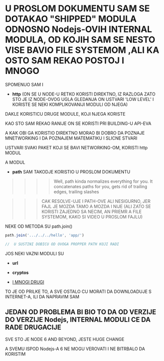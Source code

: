 # U PROSLOM DOKUMENTU SAM SE DOTAKAO "SHIPPED" MODULA ODNOSNO Nodejs-OVIH INTERNAL MODULA, OD KOJIH SAM SE NESTO VISE BAVIO FILE SYSTEMOM ,ALI KA OSTO SAM REKAO POSTOJ I MNOGO

SPOMENUO SAM I 

- **http** (ON SE U NODE-U RETKO KORISTI DIREKTNO, IZ RAZLOGA ZATO STO JE IZ NODE-OVOG UGLA GLEDANJA ON USTVARI 'LOW LEVEL' I KORISTE SE NEKI KOMPLIKOVANIJI MODULI OD NJEGA)

DAKLE KORISTICU DRUGE MODULE, KOJI NJEGA KORISTE

KAO STO SAM REKAO RANIJE ON SE KORISTI PRI BUILDING-U API-EVA

A KAK OBI GA KORISTIO DIREKTNO MORAO BI DOBRO DA POZNAJE MNETWORKING I DA POZNAJEM MATEMATIKU I SLICNE STVARI

USTVARI SVAKI PAKET KOJI SE BAVI NETWORKING-OM, KORISTI http MODUL

A MODUL

- **path** SAM TAKODJE KORISTIO U PROSLOM DOKUMENTU

>>>> Well, path kinda normalizes everything for you. It concatenates paths for you, gets rid of trailing edges, trailing slashes

>>> CAK RESOLVE-UJE I PATH-OVE ALI NESIGURNO, JER FAJL JE MOZDA TAMO A MOZDA I NIJE (ALI ZATO SE KORISTI ZAJEDNO SA NECIM, AN PRIEMR A FILE SYSTEMOM, KAKO SI VIDEO U PROSLOM FAJLU)

NEKE OD METODA SU path.join()

```javascript
path.join('.../../../hello', 'app/')

//  U SUSTINI DOBICU OD OVOGA PROPPER PATH KOJI RADI
```

JOS NEKI VAZNI MODULI SU

- **url**

- **cryptos**

- [I MNOGI DRUGI](https://nodejs.org/dist/latest-v10.x/docs/api/)

TO JE OD PRILKE TO, A SVE OSTALO CU MORATI DA DOWNLOADUJE S INTERNET-A, ILI DA NAPRAVIM SAM

## JEDAN OD PROBLEMA BI BIO TO DA OD VERZIJE DO VERZIJE Nodejs, INTERNAL MODULI CE DA RADE DRUGACIJE

SVE STO JE NODE 6 AND BEYOND, JESTE HUGE CHANGE

A SVEMU ISPOD Nodejs-A 6 NE MOGU VEROVATI I NE BITRBALO DA KORISTIM